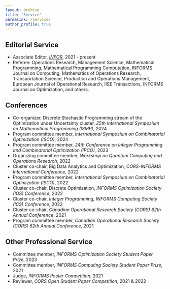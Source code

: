 ```yaml
---
layout: archive
title: "Service"
permalink: /service/
author_profile: true
---
```




## Editorial Service
- Associate Editor, [*INFOR*](https://www.tandfonline.com/journals/tinf20), 2021 - present
- Referee: Operations Research, Management Science, Mathematical Programming, Mathematical Programming Computation, INFORMS Journal on Computing, Mathematics of Operations Research, Transportation Science, Production and Operations Management, European Journal of Operational Research, IISE Transactions, INFORMS Journal on Optimization, and others.

## Conferences
- Co-organizer, Discrete Stochastic Programming stream of the Optimization under Uncertainty cluster, *25th International Symposium on Mathematical Programming (ISMP)*, 2024
- Program committee member, *International Symposium on Combinatorial Optimization (ISCO)*, 2024
- Program committee member, *24th Conference on Integer Programming and Combinatorial Optimization (IPCO)*, 2023
- Organizing committee member, *Workshop on Quantum Computing and Operations Research*, 2022
- Cluster co-chair, Big Data Analytics and Optimization, *CORS-INFORMS International Conference*, 2022
- Program committee member, *International Symposium on Combinatorial Optimization (ISCO)*, 2022
- Cluster co-chair, Discrete Optimization, *INFORMS Optimization Society (IOS) Conference*, 2022 
- Cluster co-chair, *Integer Programming, INFORMS Computing Society (ICS) Conference*, 2022
- Cluster co-chair, *Canadian Operational Research Society (CORS) 62th Annual Conference*, 2021
- Program committee member, *Canadian Operational Research Society (CORS) 62th Annual Conference*, 2021

## Other Professional Service
- Committee member, *INFORMS Optimization Society Student Paper Prize*, 2023
- Committee member, *INFORMS Computing Society Student Paper Prize*, 2021
- Judge, *INFORMS Poster Competition*, 2021
- Reviewer, *CORS Open Student Paper Competition*, 2021 & 2022
